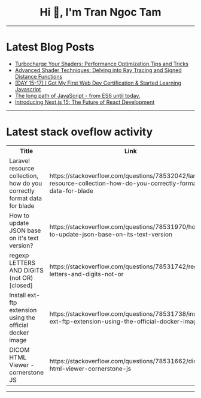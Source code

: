 <h1 align="center">Hi 👋, I'm Tran Ngoc Tam</h1>

---

# Latest Blog Posts 
<!-- BLOG-POST-LIST:START -->
- [Turbocharge Your Shaders: Performance Optimization Tips and Tricks](https://dev.to/hayyanstudio/turbocharge-your-shaders-performance-optimization-tips-and-tricks-367h)
- [Advanced Shader Techniques: Delving into Ray Tracing and Signed Distance Functions](https://dev.to/hayyanstudio/advanced-shader-techniques-delving-into-ray-tracing-and-signed-distance-functions-4li0)
- [[DAY 15-17] I Got My First Web Dev Certification &amp; Started Learning Javascript](https://dev.to/thomascansino/day-15-17-i-got-my-first-web-dev-certification-started-learning-javascript-55jl)
- [The long path of JavaScript - from ES6 until today.](https://dev.to/fsh02/the-long-path-of-javascript-from-es6-until-today-3gc3)
- [Introducing Next.js 15: The Future of React Development](https://dev.to/jehnz/introducing-nextjs-15-the-future-of-react-development-3eea)
<!-- BLOG-POST-LIST:END -->

---

# Latest stack oveflow activity
<table>
  <tr><th>Title</th><th>Link</th></tr>
  <!-- STACKOVERFLOW:START --><tr><td>Laravel resource collection, how do you correctly format data for blade</td><td>https://stackoverflow.com/questions/78532042/laravel-resource-collection-how-do-you-correctly-format-data-for-blade</td></tr><tr><td>How to update JSON base on it&#39;s text version?</td><td>https://stackoverflow.com/questions/78531970/how-to-update-json-base-on-its-text-version</td></tr><tr><td>regexp LETTERS AND DIGITS &lpar;not OR&rpar; [closed]</td><td>https://stackoverflow.com/questions/78531742/regexp-letters-and-digits-not-or</td></tr><tr><td>Install ext-ftp extension using the official docker image</td><td>https://stackoverflow.com/questions/78531738/install-ext-ftp-extension-using-the-official-docker-image</td></tr><tr><td>DICOM HTML Viewer - cornerstone JS</td><td>https://stackoverflow.com/questions/78531662/dicom-html-viewer-cornerstone-js</td></tr><!-- STACKOVERFLOW:END -->
</table>

---



